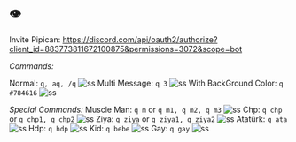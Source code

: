 ## 👁️
Invite Pipican: https://discord.com/api/oauth2/authorize?client_id=883773811672100875&permissions=3072&scope=bot

_Commands:_

Normal: ```q, aq, /q```
![ss](https://cdn.discordapp.com/attachments/892436033248038932/898281720992911370/vaze_anani_patpat.png)
Multi Message: ```q 3```
![ss](https://cdn.discordapp.com/attachments/804317488715792414/898881232442634260/vaze_anani_patpat.png)
With BackGround Color: ```q #784616```
![ss](https://cdn.discordapp.com/attachments/815641414645186570/898881453176279080/bett_anani_patpat.png)

_Special Commands:_
Muscle Man: ```q m``` or ```q m1, q m2, q m3```
![ss](https://cdn.discordapp.com/attachments/815641414645186570/898881607153365024/vaze_anani_patpat.png)
Chp: ```q chp``` or ```q chp1, q chp2```
![ss](https://cdn.discordapp.com/attachments/815641414645186570/898882021449936926/vaze_anani_patpat.png)
Ziya: ```q ziya``` or ```q ziya1, q ziya2```
![ss](https://cdn.discordapp.com/attachments/804317488715792414/898882895077335100/enco_anani_patpat.png)
Atatürk: ```q ata```
![ss](https://cdn.discordapp.com/attachments/815641414645186570/898880351223574528/hakki_anani_patpat.png)
Hdp: ```q hdp```
![ss](https://cdn.discordapp.com/attachments/815641414645186570/898883087214190632/canis_anani_patpat.png)
Kid: ```q bebe```
![ss](https://cdn.discordapp.com/attachments/815641414645186570/898883206772834344/hakki_anani_patpat.png)
Gay: ```q gay```
![ss](https://cdn.discordapp.com/attachments/815641414645186570/898883386268069898/vaze_anani_patpat.png)


